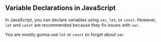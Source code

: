 
## Variable Declarations in JavaScript

In JavaScript, you can declare variables using `var`, `let`, or `const`. However, `let` and `const` are recommended because they fix issues with `var`.


You are mostly gonna use `let` or `const` so forget about `var`
